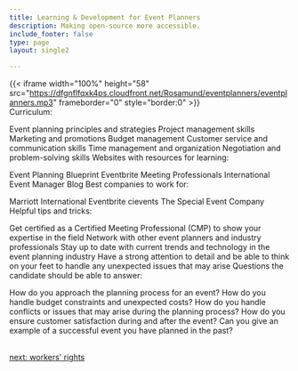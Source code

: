 ```yaml
---
title: Learning & Development for Event Planners
description: Making open-source more accessible.
include_footer: false
type: page
layout: single2

---
```


{{< iframe width="100%" height="58" src="https://dfgnflfqxk4ps.cloudfront.net/Rosamund/eventplanners/eventplanners.mp3" frameborder="0" style="border:0" >}}<br>
Curriculum:

Event planning principles and strategies
Project management skills
Marketing and promotions
Budget management
Customer service and communication skills
Time management and organization
Negotiation and problem-solving skills
Websites with resources for learning:

Event Planning Blueprint
Eventbrite
Meeting Professionals International
Event Manager Blog
Best companies to work for:

Marriott International
Eventbrite
cievents
The Special Event Company
Helpful tips and tricks:

Get certified as a Certified Meeting Professional (CMP) to show your expertise in the field
Network with other event planners and industry professionals
Stay up to date with current trends and technology in the event planning industry
Have a strong attention to detail and be able to think on your feet to handle any unexpected issues that may arise
Questions the candidate should be able to answer:

How do you approach the planning process for an event?
How do you handle budget constraints and unexpected costs?
How do you handle conflicts or issues that may arise during the planning process?
How do you ensure customer satisfaction during and after the event?
Can you give an example of a successful event you have planned in the past?

<br>
<a href="https://workdojos.com/eventplanners/rights">next: workers' rights</a>
</p>